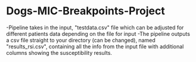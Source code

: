 # Dogs-MIC-Breakpoints-Project
-Pipeline takes in the input, "testdata.csv" file which can be adjusted for different patients data depending on the file for input
-The pipeline outputs a csv file straight to your directory (can be changed), named "results_rsi.csv", containing all the info from the input file with additional columns showing the susceptibility results. 
